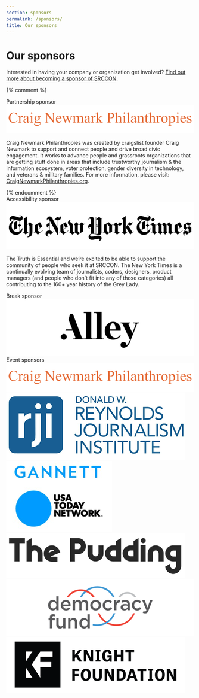 ```yaml
---
section: sponsors
permalink: /sponsors/
title: Our sponsors
---
```


# Our sponsors

Interested in having your company or organization get involved? [Find out more about becoming a sponsor of SRCCON](/sponsors/about/).

{% comment %}
<div class="page-divider"><span>Partnership sponsor</span></div>
<div class="sponsor-block">
    <a href="https://craignewmarkphilanthropies.org"><img src="/media/img/partners/newmark.png" alt="Craig Newmark Philanthropies"></a>
    <p>Craig Newmark Philanthropies was created by craigslist founder Craig Newmark to support and connect people and drive broad civic engagement. It works to advance people and grassroots organizations that are getting stuff done in areas that include trustworthy journalism & the information ecosystem, voter protection, gender diversity in technology, and veterans & military families. For more information, please visit: <a href="https://craignewmarkphilanthropies.org">CraigNewmarkPhilanthropies.org</a>.</p>
</div>
{% endcomment %}

<div class="page-divider"><span>Accessibility sponsor</span></div>
<div class="sponsor-block">
    <a href="https://www.nytco.com/careers/technology/"><img src="/media/img/partners/nyt.png" alt="The New York Times"></a>
    <p>The Truth is Essential and we’re excited to be able to support the community of people who seek it at SRCCON. The New York Times is a continually evolving team of journalists, coders, designers, product managers (and people who don't fit into any of those categories) all contributing to the 160+ year history of the Grey Lady.</p>
</div>


<div class="page-divider"><span>Break sponsor</span></div>
<div class="sponsor-block secondary">
    <a href="https://alley.co/"><img src="/media/img/partners/alley.png" alt="Alley Interactive"></a>
</div>


<div class="page-divider"><span>Event sponsors</span></div>
<div class="sponsor-block secondary secondary-wide">
    <a href="https://craignewmarkphilanthropies.org"><img src="/media/img/partners/newmark.png" alt="Craig Newmark Philanthropies"></a>
</div>

<div class="sponsor-block secondary">
    <a href="https://rjionline.org/"><img src="/media/img/partners/rji.png" alt="Reynolds Journalism Institute"></a>
</div>

<div class="sponsor-block secondary">
    <a href="https://gannett.com/careers"><img src="/media/img/partners/gannett.png" alt="Gannett"></a>
</div>

<div class="sponsor-block secondary">
    <a href="https://pudding.cool/"><img src="/media/img/partners/pudding.png" alt="The Pudding"></a>
</div>

<div class="sponsor-block secondary">
    <a href="http://www.democracyfund.org"><img src="/media/img/partners/democracy_fund.png" alt="Democracy Fund"></a>
</div>

<div class="sponsor-block secondary">
    <a href="https://knightfoundation.org/"><img src="/media/img/partners/knight_foundation.png" alt="Knight Foundation"></a>
</div>